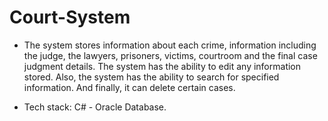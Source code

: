 # Court-System

- The system stores information about each crime, information including the judge, the lawyers, prisoners, victims, courtroom and the final case judgment details. The system has the ability to edit any information stored. Also, the system has the ability to search for specified information. And finally, it can delete certain cases.

- Tech stack: C# - Oracle Database.
